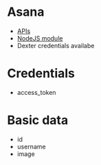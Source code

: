 # Asana 

* [APIs](https://asana.com/developers)
* [NodeJS module](https://github.com/Asana/node-asana)
* Dexter credentials availabe

# Credentials
* access_token

# Basic data

* id
* username
* image
